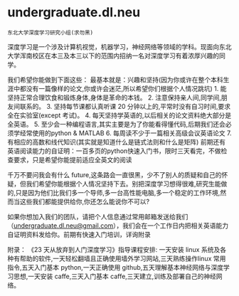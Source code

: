 # undergraduate.dl.neu
	东北大学深度学习研究小组(求勿黑)
深度学习是一个涉及计算机视觉，机器学习，神经网络等领域的学科。现面向东北大学浑南校区在本三及本三以下的范围内招纳一名对深度学习有着浓厚兴趣的同学。

我们希望你能做到下面这些：
最基本就是：兴趣和坚持(因为你或许在整个本科生涯中都没有一篇像样的论文,你或许会迷茫,所以希望你们根据个人情况跳坑)
	1. 能坚持正常合理饮食和锻炼身体,身体是革命的本钱。
	2. 注意保持亲人间,同学间,朋友间联系的。
	3. 坚持每节课都认真听课 20 分钟以上的,平常时没有自习时间,要求全在实验室(except 考试)。
	4. 每天坚持学英语的,以后相关的论文资料绝大部分是全英语。
	5. 至少会一种编程语言,其实主要是为了你能看得懂代码,后期我们还会必须学经常使用的python & MATLAB
	6. 每周读不少于一篇相关高级会议英语论文
	7. 有相应的高数和线代知识(其实就是知道什么是链式法则和什么是矩阵)
前期还有英语阅读能力的自证明：一百多页的python快速入门书，限时三天看完，不做检查要求，只是希望你能提前适应全英文的阅读

千万不要问我会有什么 future,这条路会一直很黑，少不了别人的质疑和自己的怀疑，但我们希望你能根据个人情况坚持下去。别把深度学习想得很难,研究生能做的,只是因为他们比我们多一个导师,多一台高性能电脑,多一个稳定的工作环境,然而当这些我们都能提供给你,你还怎么能说你不可以?

如果你想加入我们的团队，请把个人信息通过常用邮箱发送给我们（undergraduate.dl.neu@gmail.com），我们会在一个工作日内把相关英语能力自证明资料发给你。前期有快速入门培训，详询附录

附录：
《23 天从放弃到人门深度学习》指导课程安排:
一天安装 linux 系统及各种有帮助的软件,一天轻松翻墙且正确使用墙外学习网站,三天熟练操作linux 常用指令,五天入门基本 python,一天正确使用 github,五天理解基本神经网络与深度学习思想,一天安装 caffe,三天入门基本 caffe,三天建立,训练及部署自己的神经网络。
